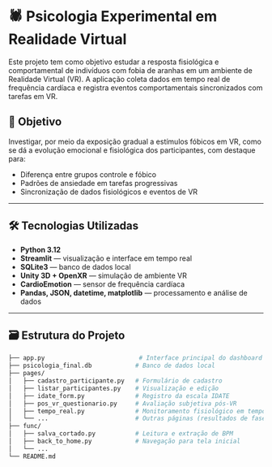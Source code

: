 # 🕷️ Psicologia Experimental em Realidade Virtual

Este projeto tem como objetivo estudar a resposta fisiológica e comportamental de indivíduos com fobia de aranhas em um ambiente de Realidade Virtual (VR). A aplicação coleta dados em tempo real de frequência cardíaca e registra eventos comportamentais sincronizados com tarefas em VR.

## 🎯 Objetivo

Investigar, por meio da exposição gradual a estímulos fóbicos em VR, como se dá a evolução emocional e fisiológica dos participantes, com destaque para:

- Diferença entre grupos controle e fóbico  
- Padrões de ansiedade em tarefas progressivas  
- Sincronização de dados fisiológicos e eventos de VR

---

## 🛠️ Tecnologias Utilizadas

- **Python 3.12**
- **Streamlit** — visualização e interface em tempo real
- **SQLite3** — banco de dados local
- **Unity 3D + OpenXR** — simulação de ambiente VR
- **CardioEmotion** — sensor de frequência cardíaca
- **Pandas, JSON, datetime, matplotlib** — processamento e análise de dados

---

## 🗃️ Estrutura do Projeto

```bash
├── app.py                          # Interface principal do dashboard
├── psicologia_final.db            # Banco de dados local
├── pages/
│   ├── cadastro_participante.py   # Formulário de cadastro
│   ├── listar_participantes.py    # Visualização e edição
│   ├── idate_form.py              # Registro da escala IDATE
│   ├── pos_vr_questionario.py     # Avaliação subjetiva pós-VR
│   ├── tempo_real.py              # Monitoramento fisiológico em tempo real
│   └── ...                        # Outras páginas (resultados de fases, etc.)
├── func/
│   ├── salva_cortado.py           # Leitura e extração de BPM
│   ├── back_to_home.py            # Navegação para tela inicial
│   └── ...
└── README.md

```



